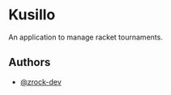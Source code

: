 # Kusillo

An application to manage racket tournaments.



## Authors

- [@zrock-dev](https://github.com/zrock-dev)

